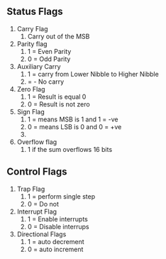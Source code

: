 ## Status Flags
1. Carry Flag
	1. Carry out of the MSB
2. Parity flag
	1. 1 = Even Parity
	2. 0 = Odd Parity
3. Auxiliary Carry
	1. 1 = carry from Lower Nibble to Higher Nibble
	2. = - No carry
4. Zero Flag
	1. 1 = Result is equal 0
	2. 0 = Result is not zero
5. Sign Flag
	1. 1 = means MSB is 1 and 1 = -ve
	2. 0 = means LSB is 0 and 0 = +ve
	3. 
 6. Overflow flag
	1. 1 if the sum overflows 16 bits

## Control Flags
1. Trap Flag
	1. 1 =  perform single step
	2.  0 = Do not
2. Interrupt Flag
	1. 1 = Enable interrupts
	2.  0 = Disable interrups
3. Directional Flags
	1.  1 = auto decrement
	2.  0 = auto increment

